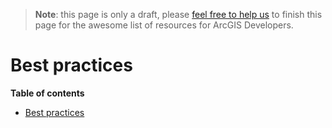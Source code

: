 > **Note**: this page is only a draft, please [feel free to help us](https://github.com/hhkaos/awesome-arcgis#contributions) to finish this page for the awesome list of resources for ArcGIS Developers.

# Best practices

<!-- START doctoc generated TOC please keep comment here to allow auto update -->
<!-- DON'T EDIT THIS SECTION, INSTEAD RE-RUN doctoc TO UPDATE -->
**Table of contents**

- [Best practices](#best-practices)

<!-- END doctoc generated TOC please keep comment here to allow auto update -->
